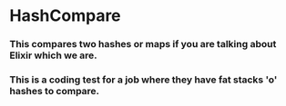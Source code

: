 # HashCompare

### This compares two hashes or maps if you are talking about Elixir which we are.


### This is a coding test for a job where they have fat stacks 'o' hashes to compare.

